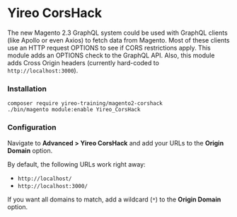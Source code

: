 # Yireo CorsHack
The new Magento 2.3 GraphQL system could be used with GraphQL clients
(like Apollo or even Axios) to fetch data from Magento. Most of these
clients use an HTTP request OPTIONS to see if CORS restrictions apply.
This module adds an OPTIONS check to the GraphQL API. Also, this module
adds Cross Origin headers (currently hard-coded to
`http://localhost:3000`).

### Installation
```
composer require yireo-training/magento2-corshack
./bin/magento module:enable Yireo_CorsHack
```

### Configuration
Navigate to **Advanced > Yireo CorsHack** and add your URLs to the **Origin Domain** option.

By default, the following URLs work right away:
- `http://localhost/`
- `http://localhost:3000/`

If you want all domains to match, add a wildcard (`*`) to the **Origin Domain** option.
